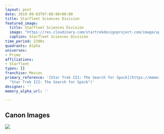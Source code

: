 ```yaml
---
layout: post
date: 2019-09-03T07:00:00+00:00
title: Starfleet Sciences Division
featured_image:
  title: Starfleet Sciences Division
  image: "https://res.cloudinary.com/startrekdesignproject-com/image/upload/v1567544719/StarfleetSciencesDiv.png"
  caption: Starfleet Sciences Division
time_period: 2200s
quadrants: Alpha
universes:
- Prime
affiliations:
- Starfleet
types: []
franchise: Movies
primary_reference: '[Star Trek III: The Search for Spock](https://memory-alpha.fandom.com/wiki/Star_Trek_III:_The_Search_for_Spock
  "Star Trek III: The Search for Spock")'
designer: ''
memory_alpha_url: ''

---
```

## Canon Images

![](https://res.cloudinary.com/startrekdesignproject-com/image/upload/v1567544720/StarfleetDivisions2.jpg)